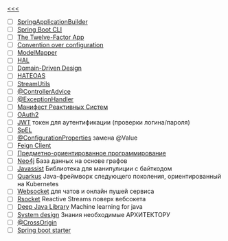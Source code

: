 [<<<](https://github.com/demotivirus/main)  
- [ ] [SpringApplicationBuilder](https://www.google.com/search?q=SpringApplicationBuilder)  
- [ ] [Spring Boot CLI](https://www.google.com/search?q=Spring+Boot+CLI)  
- [ ] [The Twelve-Factor App](https://www.google.com/search?q=12+%D1%84%D0%B0%D0%BA%D1%82%D0%BE%D1%80%D0%BE%D0%B2)  
- [ ] [Convention over configuration](https://www.google.com/search?q=convention+over+configuration)  
- [ ] [ModelMapper](https://www.google.com/search?q=ModelMapper+Spring)  
- [ ] [HAL](https://www.google.com/search?q=HAL)  
- [ ] [Domain-Driven Design](https://www.google.com/search?q=Domain-Driven+Design)  
- [ ] [HATEOAS](https://www.google.com/search?q=HATEOAS)  
- [ ] [StreamUtils](https://www.google.com/search?q=StreamUtils)  
- [ ] [@ControllerAdvice](https://www.google.com/search?q=%40ControllerAdvice)  
- [ ] [@ExceptionHandler](https://www.google.com/search?q=%40ExceptionHandler)  
- [ ] [Манифест Реактивных Систем](https://www.reactivemanifesto.org/ru)  
- [ ] [OAuth2](https://www.google.com/search?q=OAuth2)  
- [ ] [JWT](https://www.google.com/search?q=jwt&oq=jwt)  токен для аутентификации (проверки логина/пароля)  
- [ ] [SpEL](https://www.google.com/search?q=spel)  
- [ ] [@ConfigurationProperties](https://www.google.com/search?q=ConfigurationProperties) замена @Value  
- [ ] [Feign Client](https://www.google.com/search?q=feign+client)  
- [ ] [Предметно-ориентированное программирование](https://www.google.com/search?q=%D0%BF%D1%80%D0%B5%D0%B4%D0%BC%D0%B5%D1%82%D0%BD%D0%BE-%D0%BE%D1%80%D0%B8%D0%B5%D0%BD%D1%82%D0%B8%D1%80%D0%BE%D0%B2%D0%B0%D0%BD%D0%BD%D0%BE%D0%B5+%D0%BF%D1%80%D0%BE%D0%B5%D0%BA%D1%82%D0%B8%D1%80%D0%BE%D0%B2%D0%B0%D0%BD%D0%B8%D0%B5)  
- [ ] [Neo4j](https://www.google.com/search?q=Neo4j+%2B+spring) База данных на основе графов  
- [ ] [Javassist](https://www.google.com/search?q=Javassist) Библиотека для манипулиции с байткодом  
- [ ] [Quarkus](https://www.google.com/search?q=Quarkus) Java-фреймворк следующего поколения, ориентированный на Kubernetes  
- [ ] [Websocket](https://www.google.com/search?q=websocket+%2B+spring) для чатов и онлайн пушей сервиса  
- [ ] [Rsocket](https://www.google.com/search?q=rsocket+%2B+spring) Reactive Streams поверх вебсокета  
- [ ] [Deep Java Library](https://www.google.com/search?q=Deep+Java+Library) Maсhine learning for java  
- [ ] [System design](https://www.google.com/search?q=system+design) Знания необходимые АРХИТЕКТОРУ  
- [ ] [@CrossOrigin](https://www.google.com/search?q=%40CrossOrigin)  
- [ ] [Spring boot starter](https://www.google.com/search?q=spring+boot+starter)  
